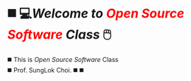 # ◼️ 💻*Welcome to <span style="color:red">Open Source Software</span> Class* 🖱️
◼️ This is _Open Source Software_ Class  
◼️ Prof. SungLok Choi. 
◼️
◼️

<!--
**seol731/seol731** is a ✨ _special_ ✨ repository because its `README.md` (this file) appears on your GitHub profile.

Here are some ideas to get you started:

- 🔭 I’m currently working on ...
- 🌱 I’m currently learning ...
- 👯 I’m looking to collaborate on ...
- 🤔 I’m looking for help with ...
- 💬 Ask me about ...
- 📫 How to reach me: ...
- 😄 Pronouns: ...
- ⚡ Fun fact: ...
-->
